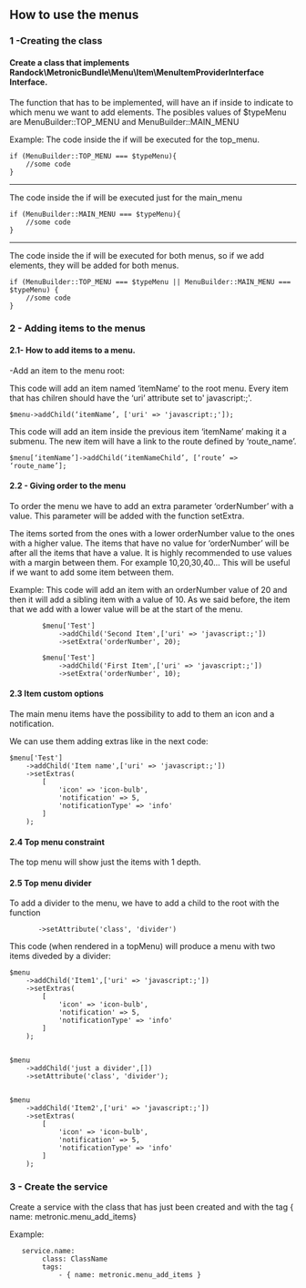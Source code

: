 ## How to use the menus

 
### 1 -Creating the class

#### Create a class that implements Randock\MetronicBundle\Menu\Item\MenuItemProviderInterface Interface.
 
The function that has to be implemented, will have an if inside to indicate to which menu we want to add elements. The posibles values of $typeMenu are MenuBuilder::TOP_MENU and MenuBuilder::MAIN_MENU
 
Example:
 The code inside the if will be executed for the top_menu.

    if (MenuBuilder::TOP_MENU === $typeMenu){
    	//some code
    }

----------


The code inside the if will be executed just for the main_menu

    if (MenuBuilder::MAIN_MENU === $typeMenu){
    	//some code
    }


----------

The code inside the if will be executed for both menus, so if we add elements, they will be added for both menus.

    if (MenuBuilder::TOP_MENU === $typeMenu || MenuBuilder::MAIN_MENU === $typeMenu) {
    	//some code
    }

 
 

### 2 - Adding items to the menus

#### 2.1- How to add items to a menu.
 
-Add an item to the menu root:

This code will add an item named ‘itemName’ to the root menu. Every item that has chilren should have the ‘uri’ attribute set to' javascript:;'. 
 

    $menu->addChild(‘itemName’, ['uri' => 'javascript:;']); 

	
This code will add an item inside the previous item ‘itemName’ making it a submenu. The new item will have a link to the route defined by ‘route_name’.

    $menu[‘itemName’]->addChild(‘itemNameChild’, [‘route’ => ‘route_name’];
 
 
#### 2.2 - Giving order to the menu
To order the menu we have to add an extra parameter ‘orderNumber’ with a value. This parameter will be added with the function setExtra. 

The items sorted from the ones with a lower orderNumber value to the ones with a higher value. The items that have no value for ‘orderNumber’ will be after all the items that have a value.
It is highly recommended to use values with a margin between them. For example 10,20,30,40… This will be useful if we want to add some item between them.
 
Example:
	This code will add an item with an orderNumber value of 20 and then it will add a sibling item with a value of 10. As we said before, the item that we add with a lower value will be at the start of the menu.
 
     	    $menu['Test']
                ->addChild('Second Item',['uri' => 'javascript:;'])
                ->setExtra('orderNumber', 20);

            $menu['Test']
                ->addChild('First Item',['uri' => 'javascript:;'])
                ->setExtra('orderNumber', 10);

 
#### 2.3 Item custom options
The main menu items have the possibility to add to them an icon and a notification.
	
We can use them adding extras like in the next code:
 

    $menu['Test']
        ->addChild('Item name',['uri' => 'javascript:;'])
        ->setExtras(
            [
                'icon' => 'icon-bulb',
                'notification' => 5,
                'notificationType' => 'info'
            ]
        );

#### 2.4 Top menu constraint

The top menu will show just the items with 1 depth.
 
#### 2.5 Top menu divider

To add a divider to the menu, we have to add a child to the root with the function 

           ->setAttribute('class', 'divider')

This code (when rendered in a topMenu) will produce a menu with two items diveded by a divider:

    $menu
        ->addChild('Item1',['uri' => 'javascript:;'])
        ->setExtras(
            [
                'icon' => 'icon-bulb',
                'notification' => 5,
                'notificationType' => 'info'
            ]
        );
    
    
    $menu
        ->addChild('just a divider',[])
        ->setAttribute('class', 'divider');
    
    
    $menu
        ->addChild('Item2',['uri' => 'javascript:;'])
        ->setExtras(
            [
                'icon' => 'icon-bulb',
                'notification' => 5,
                'notificationType' => 'info'
            ]
        );

 
 

### 3 - Create the service

Create a service with the class that has just been created and with the tag 
{ name: metronic.menu_add_items}
 
Example:
 

       service.name:
            class: ClassName
            tags:
                - { name: metronic.menu_add_items }
